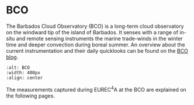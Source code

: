 # BCO

The Barbados Cloud Observatory (BCO) is a long-term cloud observatory on the windward tip of the island of Barbados. It senses with a range of in-situ and remote sensing instruments the marine trade-winds in the winter time and deeper convection during boreal summer. An overview about the current instrumentation and their daily quicklooks can be found on the [BCO blog](https://barbados.mpimet.mpg.de/).


```{figure} bco.png
:alt: BCO
:width: 400px
:align: center
```

The measurements captured during EUREC$^4$A at the BCO are explained on the following pages.
